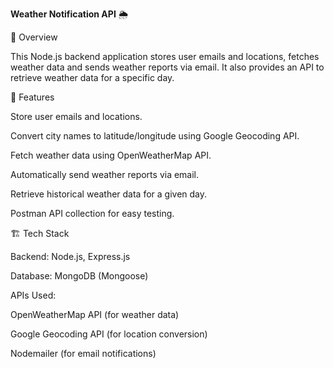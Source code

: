 **Weather Notification API** 🌦️

📌 Overview

This Node.js backend application stores user emails and locations, fetches weather data and sends weather reports via email. It also provides an API to retrieve weather data for a specific day.

🚀 Features

Store user emails and locations.

Convert city names to latitude/longitude using Google Geocoding API.

Fetch weather data using OpenWeatherMap API.

Automatically send weather reports via email.

Retrieve historical weather data for a given day.

Postman API collection for easy testing.

🏗️ Tech Stack

Backend: Node.js, Express.js

Database: MongoDB (Mongoose)

APIs Used:

OpenWeatherMap API (for weather data)

Google Geocoding API (for location conversion)

Nodemailer (for email notifications)
